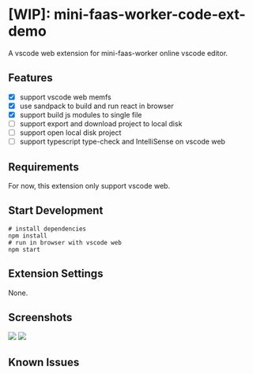# [WIP]: mini-faas-worker-code-ext-demo

A vscode web extension for mini-faas-worker online vscode editor.

## Features

* [x] support vscode web memfs
* [x] use sandpack to build and run react in browser
* [x] support build js modules to single file
* [ ] support export and download project to local disk
* [ ] support open local disk project
* [ ] support typescript type-check and IntelliSense on vscode web

## Requirements
For now, this extension only support vscode web.

## Start Development
```shell
# install dependencies
npm install
# run in browser with vscode web
npm start
```

## Extension Settings
None.

## Screenshots
![](https://lilong7676-picture.oss-cn-hangzhou.aliyuncs.com/img/202404281622952.png)
![](https://lilong7676-picture.oss-cn-hangzhou.aliyuncs.com/img/202404281622594.png)

## Known Issues


<!-- ## Release Notes

--- -->
